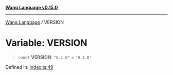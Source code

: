 [**Wang Language v0.15.0**](../README.md)

***

[Wang Language](../globals.md) / VERSION

# Variable: VERSION

> `const` **VERSION**: `"0.1.0"` = `'0.1.0'`

Defined in: [index.ts:49](https://github.com/artpar/wang/blob/be5e9375a9f33023cbd7982dd204f865161200fb/src/index.ts#L49)

